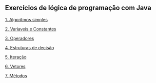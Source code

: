 ## Exercícios de lógica de programação com Java


<a href="https://github.com/santosandressa/logica-java/tree/main/java-logica/src/algoritmos">1. Algoritmos simples</a>


<a href="">2. Variaveis e Constantes</a>


<a href="">3. Operadores</a>


<a href="">4. Estruturas de decisão</a>


<a href="">5. Iteração</a>


<a href="">6. Vetores</a>


<a href="">7. Métodos</a>
